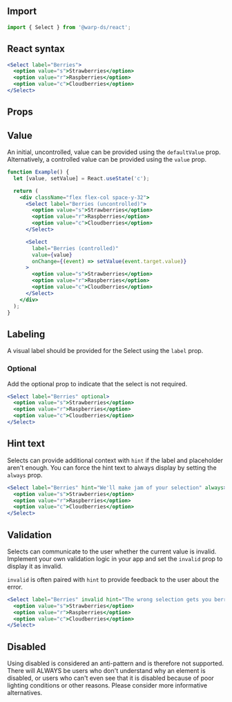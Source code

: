 ## Import

```js
import { Select } from '@warp-ds/react';
```

## React syntax

```jsx example
<Select label="Berries">
  <option value="s">Strawberries</option>
  <option value="r">Raspberries</option>
  <option value="c">Cloudberries</option>
</Select>
```

## Props

<api-table type=react component="Select" />

## Value

An initial, uncontrolled, value can be provided using the `defaultValue` prop.
Alternatively, a controlled value can be provided using the `value` prop.

```jsx example
function Example() {
  let [value, setValue] = React.useState('c');

  return (
    <div className="flex flex-col space-y-32">
      <Select label="Berries (uncontrolled)">
        <option value="s">Strawberries</option>
        <option value="r">Raspberries</option>
        <option value="c">Cloudberries</option>
      </Select>

      <Select
        label="Berries (controlled)"
        value={value}
        onChange={(event) => setValue(event.target.value)}
      >
        <option value="s">Strawberries</option>
        <option value="r">Raspberries</option>
        <option value="c">Cloudberries</option>
      </Select>
    </div>
  );
}
```

## Labeling

A visual label should be provided for the Select using the `label` prop.


### Optional

Add the optional prop to indicate that the select is not required.

```jsx example
<Select label="Berries" optional>
  <option value="s">Strawberries</option>
  <option value="r">Raspberries</option>
  <option value="c">Cloudberries</option>
</Select>
```

## Hint text

Selects can provide additional context with `hint` if the label and placeholder
aren't enough. You can force the hint text to always display by setting the
`always` prop.

```jsx example
<Select label="Berries" hint="We'll make jam of your selection" always>
  <option value="s">Strawberries</option>
  <option value="r">Raspberries</option>
  <option value="c">Cloudberries</option>
</Select>
```

## Validation

Selects can communicate to the user whether the current value is invalid.
Implement your own validation logic in your app and set the `invalid` prop to
display it as invalid.

`invalid` is often paired with `hint` to provide feedback to the user about the
error.

```jsx example
<Select label="Berries" invalid hint="The wrong selection gets you berried">
  <option value="s">Strawberries</option>
  <option value="r">Raspberries</option>
  <option value="c">Cloudberries</option>
</Select>
```

## Disabled

Using disabled is considered an anti-pattern and is therefore not supported.
There will ALWAYS be users who don't understand why an element is disabled, or
users who can't even see that it is disabled because of poor lighting conditions
or other reasons. Please consider more informative alternatives.